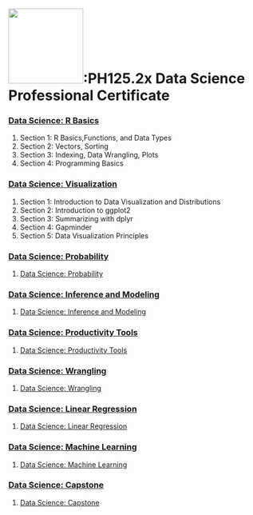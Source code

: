# <img src="https://raccoongang.com/media/clients/logo-harvardx.png" width="150">:PH125.2x Data Science Professional Certificate
<h3><a href="">Data Science: R Basics</h3>
<ol>
  <li><a>Section 1: R Basics,Functions, and Data Types</li>
  <li><a>Section 2: Vectors, Sorting</li>
  <li><a>Section 3: Indexing, Data Wrangling, Plots</li>
  <li><a>Section 4: Programming Basics</li>
</ol>
<h3><a href="">Data Science: Visualization</h3>
<ol>
  <li><a>Section 1: Introduction to Data Visualization and Distributions</li>
  <li><a>Section 2: Introduction to ggplot2</li>
  <li><a>Section 3: Summarizing with dplyr</li>
  <li><a>Section 4: Gapminder</li>
  <li><a>Section 5: Data Visualization Principles</li>
</ol>
<h3><a href="">Data Science: Probability</h3>
<ol>
  <li><a href="">Data Science: Probability</li>
</ol>
<h3><a href="">Data Science: Inference and Modeling</h3>
<ol>
  <li><a href="">Data Science: Inference and Modeling</li>
</ol>
<h3><a href="">Data Science: Productivity Tools</h3>
<ol>
  <li><a href="">Data Science: Productivity Tools</li>
</ol>
<h3><a href="">Data Science: Wrangling</h3>
<ol>
  <li><a href="">Data Science: Wrangling</li>
</ol>
<h3><a href="">Data Science: Linear Regression</h3>
<ol>
  <li><a href="">Data Science: Linear Regression</li>
</ol>
<h3><a href="">Data Science: Machine Learning</h3>
<ol>
  <li><a href="">Data Science: Machine Learning</li>
</ol>
<h3><a href="">Data Science: Capstone</h3>
<ol>
  <li><a href="">Data Science: Capstone</li>
</ol>
